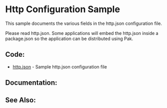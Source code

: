 Http Configuration Sample
===

This sample documents the various fields in the http.json configuration file.

Please read http.json. Some applications will embed the http.json inside a package.json so the application can be distributed using Pak.

Code:
---
* [http.json](http.json) - Sample http.json configuration file

Documentation:
---

See Also:
---
